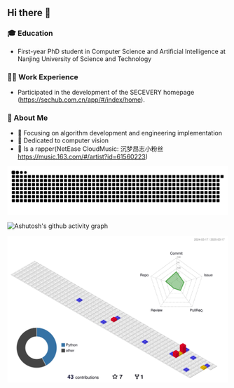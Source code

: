 ## Hi there 👋

<!--
**RainloongCao/RainloongCao** is a ✨ _special_ ✨ repository because its `README.md` (this file) appears on your GitHub profile.

Here are some ideas to get you started:

- 🔭 I’m currently working on ...
- 🌱 I’m currently learning ...
- 👯 I’m looking to collaborate on ...
- 🤔 I’m looking for help with ...
- 💬 Ask me about ...
- 📫 How to reach me: ...
- 😄 Pronouns: ...
- ⚡ Fun fact: ...
-->

### 🎓 Education
- First-year PhD student in Computer Science and Artificial Intelligence at Nanjing University of Science and Technology

### 👨‍💻 Work Experience
- Participated in the development of the SECEVERY homepage (https://sechub.com.cn/app/#/index/home).

### 🚀 About Me
- 🔭 Focusing on algorithm development and engineering implementation
- 🎯 Dedicated to computer vision
- 🤔 Is a rapper(NetEase CloudMusic: 沉梦昂志小粉丝 https://music.163.com/#/artist?id=61560223)

<picture>
  <source media="(prefers-color-scheme: dark)" srcset="https://raw.githubusercontent.com/RainloongCao/RainloongCao/output/github-contribution-grid-snake-dark.svg">
  <source media="(prefers-color-scheme: light)" srcset="https://raw.githubusercontent.com/RainloongCao/RainloongCao/output/github-contribution-grid-snake.svg">
  <img alt="github contribution grid snake animation" src="https://raw.githubusercontent.com/RainloongCao/RainloongCao/output/github-contribution-grid-snake.svg">
</picture>



 ![Ashutosh's github activity graph](https://github-readme-activity-graph.vercel.app/graph?username=RainloongCao&theme=rogue)

 ![](./profile-3d-contrib/profile-gitblock.svg)
